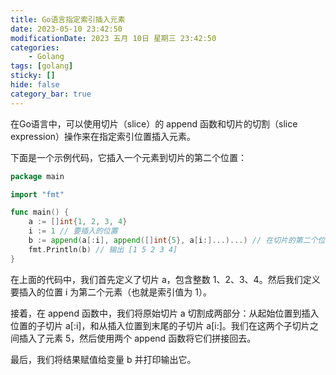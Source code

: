 ```yaml
---
title: Go语言指定索引插入元素
date: 2023-05-10 23:42:50
modificationDate: 2023 五月 10日 星期三 23:42:50
categories: 
	- Golang
tags: [golang]
sticky: []
hide: false
category_bar: true
---
```


在Go语言中，可以使用切片（slice）的 append 函数和切片的切割（slice expression）操作来在指定索引位置插入元素。

下面是一个示例代码，它插入一个元素到切片的第二个位置：


```go
package main

import "fmt"

func main() {
    a := []int{1, 2, 3, 4}
    i := 1 // 要插入的位置
    b := append(a[:i], append([]int{5}, a[i:]...)...) // 在切片的第二个位置插入数字5
    fmt.Println(b) // 输出 [1 5 2 3 4]
}
```

在上面的代码中，我们首先定义了切片 a，包含整数 1、2、3、4。然后我们定义要插入的位置 i 为第二个元素（也就是索引值为 1）。

接着，在 append 函数中，我们将原始切片 a 切割成两部分：从起始位置到插入位置的子切片 a[:i]，和从插入位置到末尾的子切片 a[i:]。我们在这两个子切片之间插入了元素 5，然后使用两个 append 函数将它们拼接回去。

最后，我们将结果赋值给变量 b 并打印输出它。
